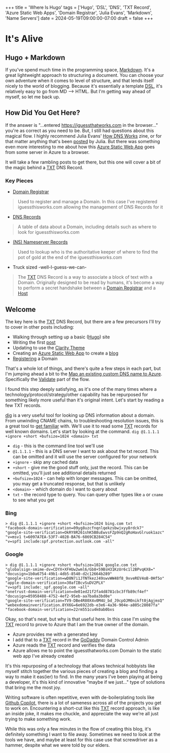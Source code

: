 +++
title = 'Where Is Hugo'
tags = ['Hugo', 'DSL', 'DNS', 'TXT Record', 'Azure Static Web Apps', 'Domain Registrar', 'Julia Evans', 'Markdown', 'Name Servers']
date = 2024-05-19T09:00:00-07:00
draft = false
+++

# It's Alive

## Hugo + Markdown
If you've spend much time in the programming space, [Markdown](https://en.wikipedia.org/wiki/Markdown). It's a great lightweight approach to structuring a document. You can choose your own adventure when it comes to level of structure, and that lends itself nicely to the world of blogging. Because it's essentially a template [DSL](https://martinfowler.com/dsl.html), it's relatively easy to go from MD --> HTML. But I'm getting way ahead of myself, so let me back up.

## How Did You Get Here?
If the answer is "...entered https://iguessthatworks.com in the browser..." you're as correct as you need to be. But, I still had questions about this magical flow. I highly recommend Julia Evans' [How DNS Works](https://jvns.ca/blog/2022/04/26/new-zine--how-dns-works-/) zine, or for that matter anything that's been [posted](https://jvns.ca) by Julia. But there was something even more interesting to me about how this [Azure Static Web App](https://azure.microsoft.com/en-us/products/app-service/static) goes from some server in Azure to a browser.

It will take a few rambling posts to get there, but this one will cover a bit of the magic behind a [TXT](https://www.cloudflare.com/learning/dns/dns-records/dns-txt-record/) DNS Record.

### Key Pieces
- [Domain Registrar](https://www.cloudflare.com/learning/dns/glossary/what-is-a-domain-name-registrar/)
> Used to register and manage a Domain. In this case I've registered iguessthisworks.com allowing the management of DNS Records for it
- [DNS Records](https://www.cloudflare.com/learning/dns/dns-records/)
> A table of data about a Domain, including details such as where to look for iguessthisworks.com 
- [(NS) Nameserver Records](https://www.cloudflare.com/learning/dns/dns-records/dns-ns-record/)
> Used to lookup who is the authoritative keeper of where to find the pot of gold at the end of the iguessthisworks.com 
- Truck sized -well-I-guess-we-can-
> The [TXT](https://www.cloudflare.com/learning/dns/dns-records/dns-txt-record/) DNS Record is a way to associate a block of text with a Domain. Originally designed to be read by humans, it's become a way to perform a secret handshake between a [Domain Registrar](https://www.cloudflare.com/learning/dns/glossary/what-is-a-domain-name-registrar/) and a [Host](https://azure.microsoft.com/en-us/products/app-service/static)

## Welcome
The key here is the [TXT](https://www.cloudflare.com/learning/dns/dns-records/dns-txt-record/) DNS Record, but there are a few precursors I'll try to cover in other posts including:
- Walking through setting up a basic ([Hugo](https://gohugo.io/getting-started/quick-start/)) site
- Writing the first [post](https://iguessthatworks.com/posts/it-starts-here/)
- Updating to use the [Clarity Theme](https://themes.gohugo.io/themes/hugo-clarity/)
- Creating an [Azure Static Web App](https://learn.microsoft.com/en-us/azure/static-web-apps/get-started-portal?tabs=vanilla-javascript&pivots=github) to create a [blog](https://www.seifbassem.com/blogs/unboxing/azure-static-webapps-blog/)
- [Registering](https://www.godaddy.com) a Domain

That's a whole lot of things, and there's quite a few steps in each part, but I'm jumping ahead a bit to the [Map an existing custom DNS name to Azure](https://learn.microsoft.com/en-us/azure/app-service/app-service-web-tutorial-custom-domain?tabs=root%2Cazurecli). Specifically the [Validate](https://learn.microsoft.com/en-us/azure/app-service/app-service-web-tutorial-custom-domain?tabs=subdomain%2Cazurecli#3-validate-and-complete) part of the flow.

I found this step deeply satisfying, as it's one of the many times where a technology/protocol/strategy/other capability has be repurposed for something likely more useful than it's original intent. Let's start by reading a few TXT records.

[dig](https://www.unix.com/man-page/hpux/1m/dig/) is a very useful tool for looking up DNS information about a domain. From unwinding CNAME chains, to troubleshooting resolution issues, this is a great tool to [get familiar](https://jvns.ca/blog/2021/12/04/how-to-use-dig/) with. We'll use it to read some [TXT](https://www.cloudflare.com/learning/dns/dns-records/dns-txt-record/) records for well known domains.  Let's start by looking at the command.
`dig @1.1.1.1 +ignore +short +bufsize=1024 <domain> txt`
- `dig` - this is the command line tool we'll use
- `@1.1.1.1` - this is a DNS server I want to ask about the txt record. This can be omitted and it will use the server configured for your network
- `+ignore` - skip any cached data
- `+short` - give me the good stuff only, just the record. This can be omitted, you'll just see additional details returned
- `+bufsize=1024` - can help with longer messages. This can be omitted, you may get a truncated response, but that is unlikely
- `<domain>` - which domain do I want to query about
- `txt` - the record type to query. You can query other types like `a` or `cname` to see what you get 

### Bing
```
> dig @1.1.1.1 +ignore +short +bufsize=1024 bing.com txt
"facebook-domain-verification=09yg8uzcfnqnlqekzsbwjxyy8rdck7"
"google-site-verification=OkRY8R261shK5B8uEwvsFZp9nQ2gRoHavGlruok1azc"
"v=msv1 t=6097A7EA-53F7-4028-BA76-6869CB284C54"
"v=spf1 include:spf.protection.outlook.com -all"
```

### Google
```
> dig @1.1.1.1 +ignore +short +bufsize=1024 google.com txt
"globalsign-smime-dv=CDYX+XFHUw2wml6/Gb8+59BsH31KzUr6c1l2BPvqKX8="
"docusign=1b0a6754-49b1-4db5-8540-d2c12664b289"
"google-site-verification=wD8N7i1JTNTkezJ49swvWW48f8_9xveREV4oB-0Hf5o"
"apple-domain-verification=30afIBcvSuDV2PLX"
"v=spf1 include:_spf.google.com ~all"
"onetrust-domain-verification=de01ed21f2fa4d8781cbc3ffb89cf4ef"
"docusign=05958488-4752-4ef2-95eb-aa7ba8a3bd0e"
"google-site-verification=TV9-DBe4R80X4v0M4U_bd_J9cpOJM0nikft0jAgjmsQ"
"webexdomainverification.8YX6G=6e6922db-e3e6-4a36-904e-a805c28087fa"
"facebook-domain-verification=22rm551cu4k0ab0bxs
```
Okay, so that's neat, but why is that useful here. In this case I'm using the [TXT](https://www.cloudflare.com/learning/dns/dns-records/dns-txt-record/) record to prove to Azure that I am the true owner of the domain. 
- Azure provides me with a generated key
- I add that to a [TXT](https://www.cloudflare.com/learning/dns/dns-records/dns-txt-record/) record in the [GoDaddy](godaddy.com) Domain Control Admin
- Azure reads the [TXT](https://www.cloudflare.com/learning/dns/dns-records/dns-txt-record/) record and verifies the data
- Azure allows me to point the iguessthatworks.com Domain to the static web app I've already created 

It's this repurposing of a technology that allows technical hobbyists like myself stitch together the various pieces of creating a blog and finding a way to make it eas(ier) to find. In the many years I've been playing at being a developer, it's this kind of innovative "maybe if we just..." type of solutions that bring me the most joy.

Writing software is often repetitive, even with de-boilerplating tools like [Github Copilot](https://github.com/features/copilot), there is a lot of sameness across all of the projects you get to work on. Encountering a short-cut like this [TXT](https://www.cloudflare.com/learning/dns/dns-records/dns-txt-record/) record approach, is like an inside joke, it makes me chuckle, and appreciate the way we're all just trying to make something work.

While this was only a few minutes in the flow of creating this blog, it's definitely something I want to file away. Sometimes we need to look at the tools we have, and maybe at least for this case use that screwdriver as a hammer, despite what we were told by our elders.




